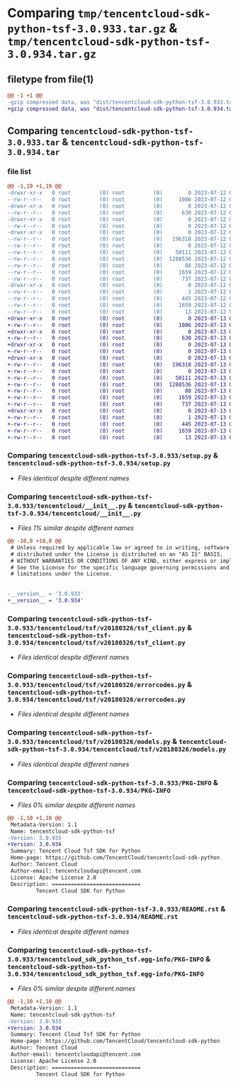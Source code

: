 # Comparing `tmp/tencentcloud-sdk-python-tsf-3.0.933.tar.gz` & `tmp/tencentcloud-sdk-python-tsf-3.0.934.tar.gz`

## filetype from file(1)

```diff
@@ -1 +1 @@
-gzip compressed data, was "dist/tencentcloud-sdk-python-tsf-3.0.933.tar", last modified: Wed Jul 12 00:44:44 2023, max compression
+gzip compressed data, was "dist/tencentcloud-sdk-python-tsf-3.0.934.tar", last modified: Thu Jul 13 00:37:04 2023, max compression
```

## Comparing `tencentcloud-sdk-python-tsf-3.0.933.tar` & `tencentcloud-sdk-python-tsf-3.0.934.tar`

### file list

```diff
@@ -1,19 +1,19 @@
-drwxr-xr-x   0 root         (0) root         (0)        0 2023-07-12 00:44:44.000000 tencentcloud-sdk-python-tsf-3.0.933/
--rw-r--r--   0 root         (0) root         (0)     1006 2023-07-12 00:44:44.000000 tencentcloud-sdk-python-tsf-3.0.933/setup.py
-drwxr-xr-x   0 root         (0) root         (0)        0 2023-07-12 00:44:44.000000 tencentcloud-sdk-python-tsf-3.0.933/tencentcloud/
--rw-r--r--   0 root         (0) root         (0)      630 2023-07-12 00:44:44.000000 tencentcloud-sdk-python-tsf-3.0.933/tencentcloud/__init__.py
-drwxr-xr-x   0 root         (0) root         (0)        0 2023-07-12 00:44:44.000000 tencentcloud-sdk-python-tsf-3.0.933/tencentcloud/tsf/
--rw-r--r--   0 root         (0) root         (0)        0 2023-07-12 00:44:44.000000 tencentcloud-sdk-python-tsf-3.0.933/tencentcloud/tsf/__init__.py
-drwxr-xr-x   0 root         (0) root         (0)        0 2023-07-12 00:44:44.000000 tencentcloud-sdk-python-tsf-3.0.933/tencentcloud/tsf/v20180326/
--rw-r--r--   0 root         (0) root         (0)   196318 2023-07-12 00:44:44.000000 tencentcloud-sdk-python-tsf-3.0.933/tencentcloud/tsf/v20180326/tsf_client.py
--rw-r--r--   0 root         (0) root         (0)        0 2023-07-12 00:44:44.000000 tencentcloud-sdk-python-tsf-3.0.933/tencentcloud/tsf/v20180326/__init__.py
--rw-r--r--   0 root         (0) root         (0)    50111 2023-07-12 00:44:44.000000 tencentcloud-sdk-python-tsf-3.0.933/tencentcloud/tsf/v20180326/errorcodes.py
--rw-r--r--   0 root         (0) root         (0)  1288536 2023-07-12 00:44:44.000000 tencentcloud-sdk-python-tsf-3.0.933/tencentcloud/tsf/v20180326/models.py
--rw-r--r--   0 root         (0) root         (0)       88 2023-07-12 00:44:44.000000 tencentcloud-sdk-python-tsf-3.0.933/setup.cfg
--rw-r--r--   0 root         (0) root         (0)     1659 2023-07-12 00:44:44.000000 tencentcloud-sdk-python-tsf-3.0.933/PKG-INFO
--rw-r--r--   0 root         (0) root         (0)      737 2023-07-12 00:44:44.000000 tencentcloud-sdk-python-tsf-3.0.933/README.rst
-drwxr-xr-x   0 root         (0) root         (0)        0 2023-07-12 00:44:44.000000 tencentcloud-sdk-python-tsf-3.0.933/tencentcloud_sdk_python_tsf.egg-info/
--rw-r--r--   0 root         (0) root         (0)        1 2023-07-12 00:44:44.000000 tencentcloud-sdk-python-tsf-3.0.933/tencentcloud_sdk_python_tsf.egg-info/dependency_links.txt
--rw-r--r--   0 root         (0) root         (0)      445 2023-07-12 00:44:44.000000 tencentcloud-sdk-python-tsf-3.0.933/tencentcloud_sdk_python_tsf.egg-info/SOURCES.txt
--rw-r--r--   0 root         (0) root         (0)     1659 2023-07-12 00:44:44.000000 tencentcloud-sdk-python-tsf-3.0.933/tencentcloud_sdk_python_tsf.egg-info/PKG-INFO
--rw-r--r--   0 root         (0) root         (0)       13 2023-07-12 00:44:44.000000 tencentcloud-sdk-python-tsf-3.0.933/tencentcloud_sdk_python_tsf.egg-info/top_level.txt
+drwxr-xr-x   0 root         (0) root         (0)        0 2023-07-13 00:37:04.000000 tencentcloud-sdk-python-tsf-3.0.934/
+-rw-r--r--   0 root         (0) root         (0)     1006 2023-07-13 00:37:03.000000 tencentcloud-sdk-python-tsf-3.0.934/setup.py
+drwxr-xr-x   0 root         (0) root         (0)        0 2023-07-13 00:37:04.000000 tencentcloud-sdk-python-tsf-3.0.934/tencentcloud/
+-rw-r--r--   0 root         (0) root         (0)      630 2023-07-13 00:37:03.000000 tencentcloud-sdk-python-tsf-3.0.934/tencentcloud/__init__.py
+drwxr-xr-x   0 root         (0) root         (0)        0 2023-07-13 00:37:04.000000 tencentcloud-sdk-python-tsf-3.0.934/tencentcloud/tsf/
+-rw-r--r--   0 root         (0) root         (0)        0 2023-07-13 00:37:03.000000 tencentcloud-sdk-python-tsf-3.0.934/tencentcloud/tsf/__init__.py
+drwxr-xr-x   0 root         (0) root         (0)        0 2023-07-13 00:37:04.000000 tencentcloud-sdk-python-tsf-3.0.934/tencentcloud/tsf/v20180326/
+-rw-r--r--   0 root         (0) root         (0)   196318 2023-07-13 00:37:03.000000 tencentcloud-sdk-python-tsf-3.0.934/tencentcloud/tsf/v20180326/tsf_client.py
+-rw-r--r--   0 root         (0) root         (0)        0 2023-07-13 00:37:03.000000 tencentcloud-sdk-python-tsf-3.0.934/tencentcloud/tsf/v20180326/__init__.py
+-rw-r--r--   0 root         (0) root         (0)    50111 2023-07-13 00:37:03.000000 tencentcloud-sdk-python-tsf-3.0.934/tencentcloud/tsf/v20180326/errorcodes.py
+-rw-r--r--   0 root         (0) root         (0)  1288536 2023-07-13 00:37:03.000000 tencentcloud-sdk-python-tsf-3.0.934/tencentcloud/tsf/v20180326/models.py
+-rw-r--r--   0 root         (0) root         (0)       88 2023-07-13 00:37:04.000000 tencentcloud-sdk-python-tsf-3.0.934/setup.cfg
+-rw-r--r--   0 root         (0) root         (0)     1659 2023-07-13 00:37:04.000000 tencentcloud-sdk-python-tsf-3.0.934/PKG-INFO
+-rw-r--r--   0 root         (0) root         (0)      737 2023-07-13 00:37:03.000000 tencentcloud-sdk-python-tsf-3.0.934/README.rst
+drwxr-xr-x   0 root         (0) root         (0)        0 2023-07-13 00:37:04.000000 tencentcloud-sdk-python-tsf-3.0.934/tencentcloud_sdk_python_tsf.egg-info/
+-rw-r--r--   0 root         (0) root         (0)        1 2023-07-13 00:37:04.000000 tencentcloud-sdk-python-tsf-3.0.934/tencentcloud_sdk_python_tsf.egg-info/dependency_links.txt
+-rw-r--r--   0 root         (0) root         (0)      445 2023-07-13 00:37:04.000000 tencentcloud-sdk-python-tsf-3.0.934/tencentcloud_sdk_python_tsf.egg-info/SOURCES.txt
+-rw-r--r--   0 root         (0) root         (0)     1659 2023-07-13 00:37:04.000000 tencentcloud-sdk-python-tsf-3.0.934/tencentcloud_sdk_python_tsf.egg-info/PKG-INFO
+-rw-r--r--   0 root         (0) root         (0)       13 2023-07-13 00:37:04.000000 tencentcloud-sdk-python-tsf-3.0.934/tencentcloud_sdk_python_tsf.egg-info/top_level.txt
```

### Comparing `tencentcloud-sdk-python-tsf-3.0.933/setup.py` & `tencentcloud-sdk-python-tsf-3.0.934/setup.py`

 * *Files identical despite different names*

### Comparing `tencentcloud-sdk-python-tsf-3.0.933/tencentcloud/__init__.py` & `tencentcloud-sdk-python-tsf-3.0.934/tencentcloud/__init__.py`

 * *Files 1% similar despite different names*

```diff
@@ -10,8 +10,8 @@
 # Unless required by applicable law or agreed to in writing, software
 # distributed under the License is distributed on an "AS IS" BASIS,
 # WITHOUT WARRANTIES OR CONDITIONS OF ANY KIND, either express or implied.
 # See the License for the specific language governing permissions and
 # limitations under the License.
 
 
-__version__ = '3.0.933'
+__version__ = '3.0.934'
```

### Comparing `tencentcloud-sdk-python-tsf-3.0.933/tencentcloud/tsf/v20180326/tsf_client.py` & `tencentcloud-sdk-python-tsf-3.0.934/tencentcloud/tsf/v20180326/tsf_client.py`

 * *Files identical despite different names*

### Comparing `tencentcloud-sdk-python-tsf-3.0.933/tencentcloud/tsf/v20180326/errorcodes.py` & `tencentcloud-sdk-python-tsf-3.0.934/tencentcloud/tsf/v20180326/errorcodes.py`

 * *Files identical despite different names*

### Comparing `tencentcloud-sdk-python-tsf-3.0.933/tencentcloud/tsf/v20180326/models.py` & `tencentcloud-sdk-python-tsf-3.0.934/tencentcloud/tsf/v20180326/models.py`

 * *Files identical despite different names*

### Comparing `tencentcloud-sdk-python-tsf-3.0.933/PKG-INFO` & `tencentcloud-sdk-python-tsf-3.0.934/PKG-INFO`

 * *Files 0% similar despite different names*

```diff
@@ -1,10 +1,10 @@
 Metadata-Version: 1.1
 Name: tencentcloud-sdk-python-tsf
-Version: 3.0.933
+Version: 3.0.934
 Summary: Tencent Cloud Tsf SDK for Python
 Home-page: https://github.com/TencentCloud/tencentcloud-sdk-python
 Author: Tencent Cloud
 Author-email: tencentcloudapi@tencent.com
 License: Apache License 2.0
 Description: ============================
         Tencent Cloud SDK for Python
```

### Comparing `tencentcloud-sdk-python-tsf-3.0.933/README.rst` & `tencentcloud-sdk-python-tsf-3.0.934/README.rst`

 * *Files identical despite different names*

### Comparing `tencentcloud-sdk-python-tsf-3.0.933/tencentcloud_sdk_python_tsf.egg-info/PKG-INFO` & `tencentcloud-sdk-python-tsf-3.0.934/tencentcloud_sdk_python_tsf.egg-info/PKG-INFO`

 * *Files 0% similar despite different names*

```diff
@@ -1,10 +1,10 @@
 Metadata-Version: 1.1
 Name: tencentcloud-sdk-python-tsf
-Version: 3.0.933
+Version: 3.0.934
 Summary: Tencent Cloud Tsf SDK for Python
 Home-page: https://github.com/TencentCloud/tencentcloud-sdk-python
 Author: Tencent Cloud
 Author-email: tencentcloudapi@tencent.com
 License: Apache License 2.0
 Description: ============================
         Tencent Cloud SDK for Python
```

